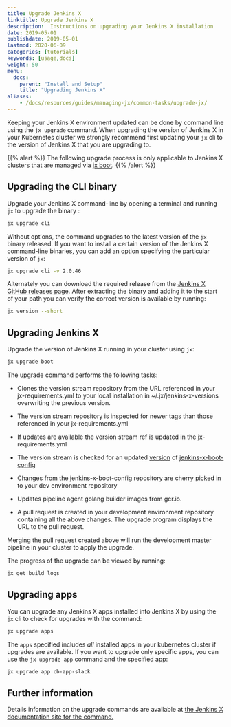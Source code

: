 ```yaml
---
title: Upgrade Jenkins X
linktitle: Upgrade Jenkins X
description:  Instructions on upgrading your Jenkins X installation
date: 2019-05-01
publishdate: 2019-05-01
lastmod: 2020-06-09
categories: [tutorials]
keywords: [usage,docs]
weight: 50
menu:
  docs:
    parent: "Install and Setup"
    title: "Upgrading Jenkins X"
aliases:
    - /docs/resources/guides/managing-jx/common-tasks/upgrade-jx/
---
```


Keeping your Jenkins X environment updated can be done by command line
using the `jx upgrade` command. When upgrading the version of Jenkins X
in your Kubernetes cluster we strongly recommend first updating your `jx`
cli to the version of Jenkins X that you are upgrading to.

{{% alert %}}
The following upgrade process is only applicable to Jenkins X clusters that
are managed via [jx boot](/docs/install-setup/boot/).
{{% /alert %}}

Upgrading the CLI binary
------------------------

Upgrade your Jenkins X command-line by opening a terminal and running
`jx` to upgrade the binary :

```sh
jx upgrade cli
```

Without options, the command upgrades to the latest version of the `jx`
binary released. If you want to install a certain version of the Jenkins
X command-line binaries, you can add an option specifying the particular
version of `jx`:

```sh
jx upgrade cli -v 2.0.46
```

 Alternately you can download the required release from the [Jenkins X GitHub releases page](https://github.com/jenkins-x/jx/releases).
 After extracting the binary and adding it to the start of your path you can verify the correct version is available by running:

```sh
jx version --short
```

Upgrading Jenkins X
----------------------

Upgrade the version of Jenkins X running in your cluster using `jx`:

```sh
jx upgrade boot
```

The upgrade command performs the following tasks:

* Clones the version stream repository from the URL referenced in your jx-requirements.yml to your local installation in ~/.jx/jenkins-x-versions overwriting the previous version.

* The version stream repository is inspected for newer tags than those referenced in your jx-requirements.yml

* If updates are available the version stream ref is updated in the jx-requirements.yml

* The version stream is checked for an updated [version](https://github.com/jenkins-x/jenkins-x-versions/blob/master/git/github.com/jenkins-x/jenkins-x-boot-config.yml) of [jenkins-x-boot-config](https://github.com/jenkins-x/jenkins-x-boot-config)

* Changes from the jenkins-x-boot-config repository are cherry picked in to your dev environment repository

* Updates pipeline agent golang builder images from gcr.io.

* A pull request is created in your development environment repository containing all the above changes. The upgrade program displays the URL to the pull request.

Merging the pull request created above will run the development master pipeline in your cluster to apply the upgrade.

The progress of the upgrade can be viewed by running:

```sh
jx get build logs
```

Upgrading apps
--------------

You can upgrade any Jenkins X apps installed into Jenkins X
by using the `jx` cli to check for upgrades with the command:

```sh
jx upgrade apps
```
The `apps` specified includes *all* installed apps in your kubernetes
cluster if upgrades are available. If you want to upgrade only specific
apps, you can use the `jx upgrade app` command and the specified app:

```sh
jx upgrade app cb-app-slack
```

Further information
--------------    
Details information on the upgrade commands are available at [the Jenkins X documentation site for the
command.](/commands/jx_upgrade/)    
